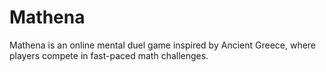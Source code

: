 # Mathena
Mathena is an online mental duel game inspired by Ancient Greece, where players compete in fast-paced math challenges.
